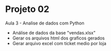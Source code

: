 # Projeto 02 

Aula 3 - Analise de dados com Python
- Análise de dados da base "vendas.xlsx"
- Gerar os arquivos html dos graficos gerados 
- Gerar arquivo excel com ticket medio por loja 
